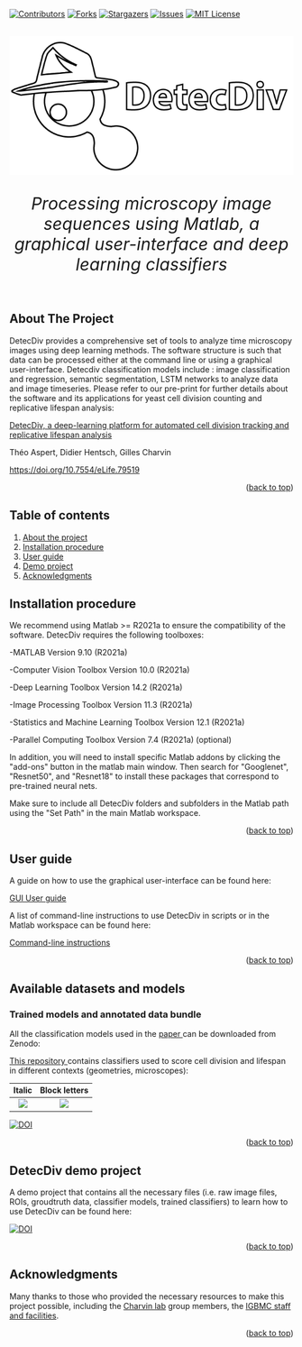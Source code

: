 <div id="top"></div>

<!-- PROJECT SHIELDS -->
[![Contributors][contributors-shield]][contributors-url]
[![Forks][forks-shield]][forks-url]
[![Stargazers][stars-shield]][stars-url]
[![Issues][issues-shield]][issues-url]
[![MIT License][license-shield]][license-url]


<!-- PROJECT LOGO -->
<br />
<div align="center">
  <a href="https://github.com/gcharvin/DetecDiv">
    <img src="Tutorial/detecDiv_logo-01.png" alt="Logo">
  </a>
  <p align="center" style="font-size:30px">
    <i> Processing microscopy image sequences using Matlab, a graphical user-interface and deep learning classifiers </i>
    <br />
    <br />
  </p> 
</div>


<!-- ABOUT THE PROJECT -->
<div id="about"></div>

## About The Project ##


DetecDiv provides a comprehensive set of tools to analyze time microscopy images using deep learning methods. The software structure is such that data can be processed either at the command line or using a graphical user-interface. Detecdiv classification models include : image classification and regression, semantic segmentation, LSTM networks to analyze data and image timeseries. Please refer to our pre-print for further details about the software and its applications for yeast cell division counting and replicative lifespan analysis: 
    
<a href="https://elifesciences.org/articles/79519">
   DetecDiv, a deep-learning platform for automated cell division tracking and replicative lifespan analysis
  </a>
    
   Théo Aspert, Didier Hentsch, Gilles Charvin
    
   <a href="https://elifesciences.org/articles/79519"> https://doi.org/10.7554/eLife.79519  </a>
  
  
  
    
<p align="right">(<a href="#top">back to top</a>)</p>


<div id="installation"></div>

## Table of contents

<!-- TABLE OF CONTENTS -->

 <!-- <summary>Table of Contents</summary> -->
  <ol>
    <li><a href="#about">About the project</a></li>
    <li><a href="#installation">Installation procedure</a></li>
    <li><a href="#gui">User guide</a></li>
    <li><a href="#demo">Demo project</a></li>
    <li><a href="#thanks">Acknowledgments</a></li>
  </ol>


## Installation procedure

We recommend using Matlab >= R2021a to ensure the compatibility of the software. DetecDiv requires the following toolboxes: 

-MATLAB                                                Version 9.10        (R2021a)

-Computer Vision Toolbox                               Version 10.0        (R2021a)

-Deep Learning Toolbox                                 Version 14.2        (R2021a)

-Image Processing Toolbox                              Version 11.3        (R2021a)

-Statistics and Machine Learning Toolbox               Version 12.1        (R2021a)

-Parallel Computing Toolbox                            Version 7.4         (R2021a)  (optional)

In addition, you will need to install specific Matlab addons by clicking the "add-ons" button in the matlab main window. Then search for "Googlenet", "Resnet50", and "Resnet18" to install these packages that correspond to pre-trained neural nets.

Make sure to include all DetecDiv folders and subfolders in the Matlab path using the "Set Path" in the main Matlab workspace.

<p align="right">(<a href="#top">back to top</a>)</p>

<div id="gui"></div>

## User guide ##

A guide on how to use the graphical user-interface can be found here: 

 <a href="https://github.com/gcharvin/DetecDiv/blob/master/Tutorial/GUI_tutorial.md">GUI User guide</a>
 
A list of command-line instructions to use DetecDiv in scripts or in the Matlab workspace can be found here: 

 <a href="https://github.com/gcharvin/DetecDiv/blob/master/Tutorial/commandline_tutorial.md">Command-line instructions</a>
 
 <p align="right">(<a href="#top">back to top</a>)</p>
 
 <div id="data"></div>
 
 ## Available datasets and models ##
 
 ### Trained models and annotated data bundle ###
 
All the classification models used in the  <a href="https://elifesciences.org/articles/79519"> paper </a> can be downloaded from Zenodo:

  <a href="https://zenodo.org/record/7018296#.Y9oVNnbMI9E"> This repository </a> contains classifiers used to score cell division and lifespan in different contexts (geometries, microscopes):
 


| Italic             |  Block letters |
:-------------------------:|:-------------------------:
![](Tutotrial/classifier_acar.png)  |  ![](Tutotrial/classifier_acar.png)



[![DOI](https://zenodo.org/badge/DOI/10.5281/zenodo.5771536.svg)](https://doi.org/10.5281/zenodo.5771536)

<p align="right">(<a href="#top">back to top</a>)</p>

<div id="demo"></div>

## DetecDiv demo project ##
 
A demo project that contains all the necessary files (i.e. raw image files, ROIs, groudtruth data, classifier models, trained classifiers) to learn how to use DetecDiv can be found here: 

[![DOI](https://zenodo.org/badge/DOI/10.5281/zenodo.5771536.svg)](https://doi.org/10.5281/zenodo.5771536)

<p align="right">(<a href="#top">back to top</a>)</p>

<div id="thanks"></div>

<!-- ACKNOWLEDGMENTS -->
## Acknowledgments

Many thanks to those who provided the necessary resources to make this project possible, including the <a href="https://charvin.igbmc.science">Charvin lab</a> group members, the <a href="https://www.igbmc.fr">IGBMC staff and facilities</a>. 

<p align="right">(<a href="#top">back to top</a>)</p>
 







<!-- MARKDOWN LINKS & IMAGES -->
<!-- https://www.markdownguide.org/basic-syntax/#reference-style-links -->
[contributors-shield]: https://img.shields.io/github/contributors/gcharvin/DetecDiv
[contributors-url]: https://github.com/gcharvin/DetecDiv/graphs/contributors
[forks-shield]: https://img.shields.io/github/forks/gcharvin/DetecDiv
[forks-url]: https://github.com/gcharvin/DetecDiv/network/members
[stars-shield]: https://img.shields.io/github/stars/gcharvin/DetecDiv
[stars-url]: https://github.com/gcharvin/DetecDiv/stargazers
[issues-shield]: https://img.shields.io/github/issues/gcharvin/DetecDiv
[issues-url]: https://github.com/gcharvin/DetecDiv/issues
[license-shield]: https://img.shields.io/github/license/gcharvin/DetecDiv
[license-url]: https://github.com/gcharvin/DetecDiv/blob/master/LICENSE.txt
[product-screenshot]: images/screenshot.png



